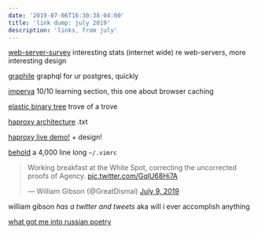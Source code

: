 ```yaml
---
date: '2019-07-06T16:30:38-04:00'
title: 'link dump: july 2019'
description: 'links, from july'
---
```


[web-server-survey](https://news.netcraft.com/archives/2017/06/27/june-2017-web-server-survey.html) interesting stats (internet wide) re web-servers, more interesting design

[graphile](https://www.graphile.org/) graphql for ur postgres, quickly 

[imperva](https://www.imperva.com/learn/performance/cdn-and-ssl-tls/) 10/10 learning section, this one about browser caching

[elastic binary tree](http://wtarreau.blogspot.com/2011/12/elastic-binary-trees-ebtree.html) trove of a trove

[haproxy architecture](http://www.haproxy.org/download/1.2/doc/architecture.txt) .txt

[haproxy live demo!](http://demo.haproxy.org/) + design!

[behold](https://github.com/blueyed/dotfiles/blob/master/vimrc) a 4,000 line long `~/.vimrc`

<blockquote class="twitter-tweet" data-lang="en"><p lang="en" dir="ltr">Working breakfast at the White Spot, correcting the uncorrected proofs of Agency. <a href="https://t.co/GqlU68Hi7A">pic.twitter.com/GqlU68Hi7A</a></p>&mdash; William Gibson (@GreatDismal) <a href="https://twitter.com/GreatDismal/status/1148623822175629315?ref_src=twsrc%5Etfw">July 9, 2019</a></blockquote>
<script async src="https://platform.twitter.com/widgets.js" charset="utf-8"></script>

william gibson _has a twitter_ *and tweets* aka will i ever accomplish anything

[what got me into russian poetry](http://max.mmlc.northwestern.edu/mdenner/Demo/poetpage/tsvetaeva.html)
